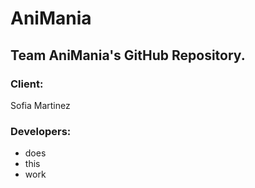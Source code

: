 # AniMania

## Team AniMania's GitHub Repository.

### Client: 

Sofia Martinez

### Developers: 
- does
- this
- work
